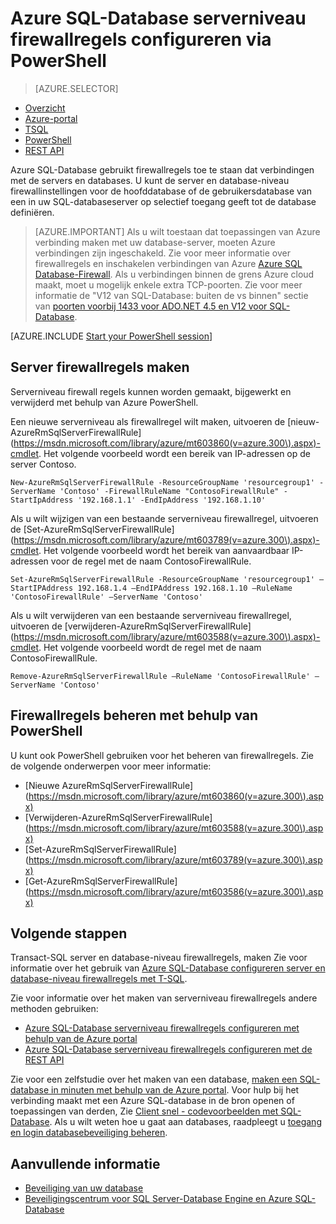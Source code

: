 <properties
    pageTitle="Azure SQL-Database serverniveau firewallregels configureren via PowerShell | Microsoft Azure"
    description="Informatie over het configureren van de firewall voor IP-adressen die toegang de SQL Azure-databases tot."
    services="sql-database"
    documentationCenter=""
    authors="stevestein"
    manager="jhubbard"
    editor=""/>


<tags
    ms.service="sql-database"
    ms.workload="data-management"
    ms.tgt_pltfrm="na"
    ms.devlang="dotnet"
    ms.topic="article"
    ms.date="08/09/2016"
    ms.author="sstein"/>


# <a name="configure-azure-sql-database-server-level-firewall-rules-by-using-powershell"></a>Azure SQL-Database serverniveau firewallregels configureren via PowerShell


> [AZURE.SELECTOR]
- [Overzicht](sql-database-firewall-configure.md)
- [Azure-portal](sql-database-configure-firewall-settings.md)
- [TSQL](sql-database-configure-firewall-settings-tsql.md)
- [PowerShell](sql-database-configure-firewall-settings-powershell.md)
- [REST API](sql-database-configure-firewall-settings-rest.md)


Azure SQL-Database gebruikt firewallregels toe te staan dat verbindingen met de servers en databases. U kunt de server en database-niveau firewallinstellingen voor de hoofddatabase of de gebruikersdatabase van een in uw SQL-databaseserver op selectief toegang geeft tot de database definiëren.

> [AZURE.IMPORTANT] Als u wilt toestaan dat toepassingen van Azure verbinding maken met uw database-server, moeten Azure verbindingen zijn ingeschakeld. Zie voor meer informatie over firewallregels en inschakelen verbindingen van Azure [Azure SQL Database-Firewall](sql-database-firewall-configure.md). Als u verbindingen binnen de grens Azure cloud maakt, moet u mogelijk enkele extra TCP-poorten. Zie voor meer informatie de "V12 van SQL-Database: buiten de vs binnen" sectie van [poorten voorbij 1433 voor ADO.NET 4.5 en V12 voor SQL-Database](sql-database-develop-direct-route-ports-adonet-v12.md).


[AZURE.INCLUDE [Start your PowerShell session](../../includes/sql-database-powershell.md)]

## <a name="create-server-firewall-rules"></a>Server firewallregels maken

Serverniveau firewall regels kunnen worden gemaakt, bijgewerkt en verwijderd met behulp van Azure PowerShell.

Een nieuwe serverniveau als firewallregel wilt maken, uitvoeren de [nieuw-AzureRmSqlServerFirewallRule] (https://msdn.microsoft.com/library/azure/mt603860(v=azure.300\).aspx)-cmdlet. Het volgende voorbeeld wordt een bereik van IP-adressen op de server Contoso.

    New-AzureRmSqlServerFirewallRule -ResourceGroupName 'resourcegroup1' -ServerName 'Contoso' -FirewallRuleName "ContosoFirewallRule" -StartIpAddress '192.168.1.1' -EndIpAddress '192.168.1.10'       

Als u wilt wijzigen van een bestaande serverniveau firewallregel, uitvoeren de [Set-AzureRmSqlServerFirewallRule] (https://msdn.microsoft.com/library/azure/mt603789(v=azure.300\).aspx)-cmdlet. Het volgende voorbeeld wordt het bereik van aanvaardbaar IP-adressen voor de regel met de naam ContosoFirewallRule.

    Set-AzureRmSqlServerFirewallRule -ResourceGroupName 'resourcegroup1' –StartIPAddress 192.168.1.4 –EndIPAddress 192.168.1.10 –RuleName 'ContosoFirewallRule' –ServerName 'Contoso'

Als u wilt verwijderen van een bestaande serverniveau firewallregel, uitvoeren de [verwijderen-AzureRmSqlServerFirewallRule] (https://msdn.microsoft.com/library/azure/mt603588(v=azure.300\).aspx)-cmdlet. Het volgende voorbeeld wordt de regel met de naam ContosoFirewallRule.

    Remove-AzureRmSqlServerFirewallRule –RuleName 'ContosoFirewallRule' –ServerName 'Contoso'


## <a name="manage-firewall-rules-by-using-powershell"></a>Firewallregels beheren met behulp van PowerShell

U kunt ook PowerShell gebruiken voor het beheren van firewallregels. Zie de volgende onderwerpen voor meer informatie:

* [Nieuwe AzureRmSqlServerFirewallRule] (https://msdn.microsoft.com/library/azure/mt603860(v=azure.300\).aspx)
* [Verwijderen-AzureRmSqlServerFirewallRule] (https://msdn.microsoft.com/library/azure/mt603588(v=azure.300\).aspx)
* [Set-AzureRmSqlServerFirewallRule] (https://msdn.microsoft.com/library/azure/mt603789(v=azure.300\).aspx)
* [Get-AzureRmSqlServerFirewallRule] (https://msdn.microsoft.com/library/azure/mt603586(v=azure.300\).aspx)


## <a name="next-steps"></a>Volgende stappen

Transact-SQL server en database-niveau firewallregels, maken Zie voor informatie over het gebruik van [Azure SQL-Database configureren server en database-niveau firewallregels met T-SQL](sql-database-configure-firewall-settings-tsql.md).

Zie voor informatie over het maken van serverniveau firewallregels andere methoden gebruiken:

- [Azure SQL-Database serverniveau firewallregels configureren met behulp van de Azure portal](sql-database-configure-firewall-settings.md)
- [Azure SQL-Database serverniveau firewallregels configureren met de REST API](sql-database-configure-firewall-settings-rest.md)

Zie voor een zelfstudie over het maken van een database, [maken een SQL-database in minuten met behulp van de Azure portal](sql-database-get-started.md).
Voor hulp bij het verbinding maakt met een Azure SQL-database in de bron openen of toepassingen van derden, Zie [Client snel - codevoorbeelden met SQL-Database](https://msdn.microsoft.com/library/azure/ee336282.aspx).
Als u wilt weten hoe u gaat aan databases, raadpleegt u [toegang en login databasebeveiliging beheren](https://msdn.microsoft.com/library/azure/ee336235.aspx).


## <a name="additional-resources"></a>Aanvullende informatie

- [Beveiliging van uw database](sql-database-security.md)
- [Beveiligingscentrum voor SQL Server-Database Engine en Azure SQL-Database](https://msdn.microsoft.com/library/bb510589)


<!--Image references-->
[1]: ./media/sql-database-configure-firewall-settings/AzurePortalBrowseForFirewall.png
[2]: ./media/sql-database-configure-firewall-settings/AzurePortalFirewallSettings.png
<!--anchors-->
